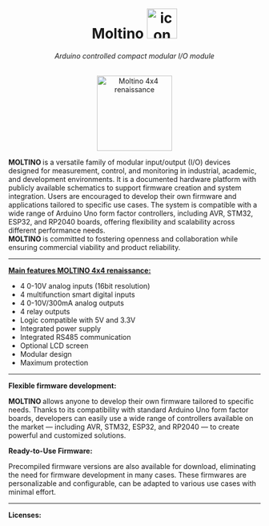 <h1 align="center">Moltino <img src="https://github.com/athomas1967/Moltino/blob/main/images/icon.png" alt="icon" width="60"/></h1>
<div align="center"><I> Arduino controlled compact modular I/O module </div></I><br>
<p align="center"><img src="https://github.com/athomas1967/Moltino/blob/main/images/IMG_.png" alt="Moltino 4x4 renaissance" width="150"/></p>
  
<p><b> MOLTINO </b> is a versatile family of modular input/output (I/O) devices designed for measurement, control, and monitoring in industrial, academic, and development environments.
It is a documented hardware platform with publicly available schematics to support firmware creation and system integration.
Users are encouraged to develop their own firmware and applications tailored to specific use cases.
The system is compatible with a wide range of Arduino Uno form factor controllers, including AVR, STM32, ESP32, and RP2040 boards, offering flexibility and scalability across different performance needs.<br>
<b> MOLTINO </b> is committed to fostering openness and collaboration while ensuring commercial viability and product reliability.</p><hr>
<p><lh><u><b>Main features <b>MOLTINO</b> 4x4 renaissance:</b></u></lh>
<ul><li>4 0-10V analog inputs (16bit resolution)</li>
<li>4 multifunction smart digital inputs</li>
<li>4 0-10V/300mA analog outputs</li>
<li>4 relay outputs</li>
<li>Logic compatible with 5V and 3.3V</li>
<li>Integrated power supply</li>
<li>Integrated RS485 communication</li>
<li>Optional LCD screen</li>
<li>Modular design</li>
<li>Maximum protection</li></ul></p><hr>
<p><b>Flexible firmware development:</b></p>
<p><b> MOLTINO </b> allows anyone to develop their own firmware tailored to specific needs.
Thanks to its compatibility with standard Arduino Uno form factor boards, developers can easily use a wide range of controllers available on the market — including AVR, STM32, ESP32, and RP2040 — to create powerful and customized solutions.</p>
<p><b> Ready-to-Use Firmware:</b></p>
<p>Precompiled firmware versions are also available for download, eliminating the need for firmware development in many cases. These firmwares are personalizable and configurable, can be adapted to various use cases with minimal effort.</p><hr>
<b>Licenses:</b>

